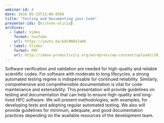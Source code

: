 ```yaml
---
webinar-id: 4
date: 2016-05-15T13:00-0500
title: "Testing and Documenting your Code"
presenter-ids: [klinvex-alicia]
archives:
  - label: Video
    format: YouTube
    url: https://youtu.be/kAC0N84JaHA
  - label: Slides
    format: PDF
    url: http://ideas-productivity.org/wordpress/wp-content/uploads/2018/03/webinar004-testing-klinvex.pdf
---
```

Software verification and validation are needed for high-quality and
reliable scientific codes. For software with moderate to long
lifecycles, a strong automated testing regime is indispensable for
continued reliability. Similarly, comprehensive and comprehensible
documentation is vital for code maintenance and extensibility. This
presentation will provide guidelines on testing and documentation that
can help to ensure high-quality and long-lived HPC software. We will
present methodologies, with examples, for developing tests and
adopting regular automated testing. We also will provide guidelines
for minimum, adequate, and good documentation practices depending on
the available resources of the development team.
